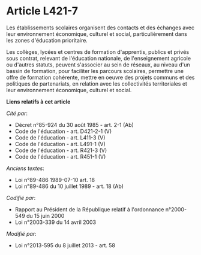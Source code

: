 # Article L421-7

Les établissements scolaires organisent des contacts et des échanges avec leur environnement économique, culturel et social,
particulièrement dans les zones d'éducation prioritaire. 

Les collèges, lycées et centres de formation d'apprentis, publics et privés sous contrat, relevant de l'éducation nationale,
de l'enseignement agricole ou d'autres statuts, peuvent s'associer au sein de réseaux, au niveau d'un bassin de formation,
pour faciliter les parcours scolaires, permettre une offre de formation cohérente, mettre en oeuvre des projets communs et
des politiques de partenariats, en relation avec les collectivités territoriales et leur environnement économique, culturel
et social.

**Liens relatifs à cet article**

_Cité par_:

  - Décret n°85-924 du 30 août 1985 - art. 2-1 (Ab)
  - Code de l'éducation - art. D421-2-1 (V)
  - Code de l'éducation - art. L411-3 (V)
  - Code de l'éducation - art. L491-1 (V)
  - Code de l'éducation - art. R421-3 (V)
  - Code de l'éducation - art. R451-1 (V)

_Anciens textes_:

  - Loi n°89-486 1989-07-10 art. 18
  - Loi n°89-486 du 10 juillet 1989 - art. 18 (Ab)

_Codifié par_:

  - Rapport au Président de la République relatif à l'ordonnance n°2000-549 du 15 juin 2000
  - Loi n°2003-339 du 14 avril 2003

_Modifié par_:

  - Loi n°2013-595 du 8 juillet 2013 - art. 58
